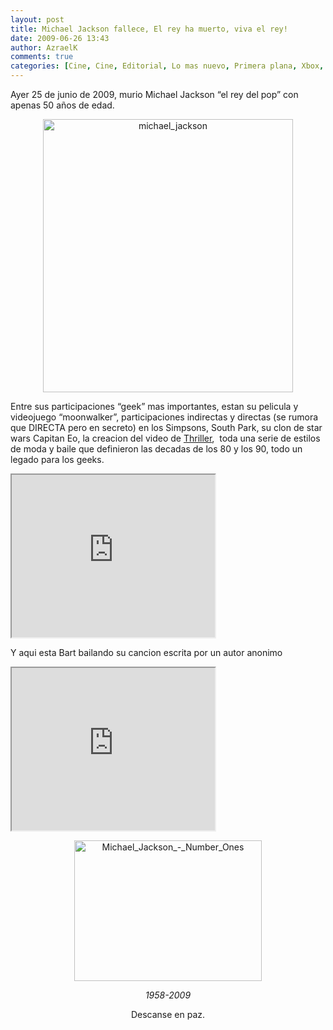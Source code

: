 ```yaml
---
layout: post
title: Michael Jackson fallece, El rey ha muerto, viva el rey!
date: 2009-06-26 13:43
author: AzraelK
comments: true
categories: [Cine, Cine, Editorial, Lo mas nuevo, Primera plana, Xbox, Xbox]
---
```

<p>Ayer 25 de junio de 2009, murio Michael Jackson “el rey del pop” con apenas 50 años de edad.</p>
<p style="text-align:center"><img title="michael_jackson" src="http://www.theultrageeks.com/ug3/../wordpress25/wp-content/themes/mimbo2.2/images/michael_jackson.jpg" alt="michael_jackson" width="400" height="437"></p>
<p>Entre sus participaciones “geek” mas importantes, estan su pelicula y videojuego “moonwalker”, participaciones indirectas y directas (se rumora que DIRECTA pero en secreto) en los Simpsons, South Park, su clon de star wars Capitan Eo, la creacion del video de <a href="http://www.youtube.com/watch?v=AtyJbIOZjS8">Thriller</a>,  toda una serie de estilos de moda y baile que definieron las decadas de los 80 y los 90, todo un legado para los geeks.</p>
<p><span><iframe src="http://reader.googleusercontent.com/reader/embediframe?src=http://www.youtube.com/v/StT5017hCFk%26rel%3D1%26color1%3Dd6d6d6%26color2%3Df0f0f0%26border%3D0%26fs%3D1%26hl%3Den%26autoplay%3D0%26showinfo%3D0%26iv_load_policy%3D3%26showsearch%3D0&amp;width=325&amp;height=260" width="325" height="260"></iframe></span></p>
<p>Y aqui esta Bart bailando su cancion escrita por un autor anonimo</p>
<p><span><iframe src="http://reader.googleusercontent.com/reader/embediframe?src=http://www.youtube.com/v/ZYMzk36201A%26rel%3D1%26color1%3Dd6d6d6%26color2%3Df0f0f0%26border%3D0%26fs%3D1%26hl%3Den%26autoplay%3D0%26showinfo%3D0%26iv_load_policy%3D3%26showsearch%3D0&amp;width=325&amp;height=260" width="325" height="260"></iframe></span></p>
<p style="text-align:center"><img title="Michael_Jackson_-_Number_Ones" src="http://www.theultrageeks.com/ug3/../wordpress25/wp-content/themes/mimbo2.2/images/Michael_Jackson_-_Number_Ones-300x225.jpg" alt="Michael_Jackson_-_Number_Ones" width="300" height="225"></p>
<p style="text-align:center"><em>1958-2009</em></p>
<p style="text-align:center">Descanse en paz.</p>
<div style="overflow:hidden;width:1px;height:1px">&lt;object width=”425″ height=”344″&gt;&lt;param name=”movie” value=”http://www.youtube.com/v/ZYMzk36201A&amp;hl=es&amp;fs=1&amp;”&gt;&lt;/param&gt;&lt;param name=”allowFullScreen” value=”true”&gt;&lt;/param&gt;&lt;param name=”allowscriptaccess” value=”always”&gt;&lt;/param&gt;&lt;embed src=”http://www.youtube.com/v/ZYMzk36201A&amp;hl=es&amp;fs=1&amp;” type=”application/x-shockwave-flash” allowscriptaccess=”always” allowfullscreen=”true” width=”425″ height=”344″&gt;&lt;/embed&gt;&lt;/object&gt;</div>

